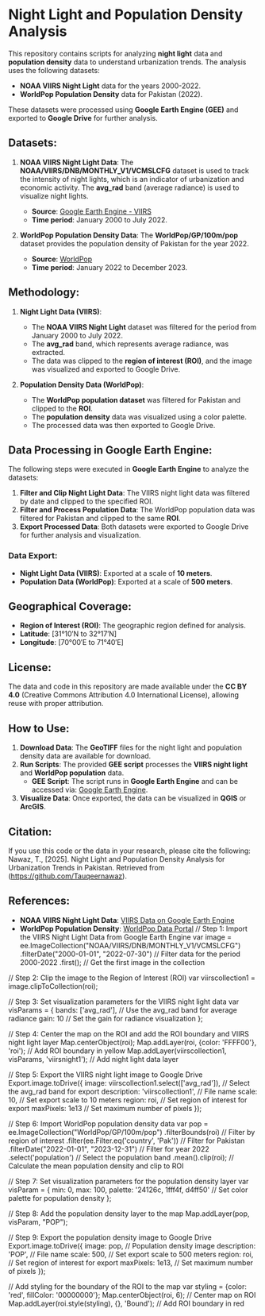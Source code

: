 # Night Light and Population Density Analysis

This repository contains scripts for analyzing **night light** data and **population density** data to understand urbanization trends. The analysis uses the following datasets:
- **NOAA VIIRS Night Light** data for the years 2000-2022.
- **WorldPop Population Density** data for Pakistan (2022).

These datasets were processed using **Google Earth Engine (GEE)** and exported to **Google Drive** for further analysis.

## Datasets:
1. **NOAA VIIRS Night Light Data**: The **NOAA/VIIRS/DNB/MONTHLY_V1/VCMSLCFG** dataset is used to track the intensity of night lights, which is an indicator of urbanization and economic activity. The **avg_rad** band (average radiance) is used to visualize night lights.
   - **Source**: [Google Earth Engine - VIIRS](https://code.earthengine.google.com/)
   - **Time period**: January 2000 to July 2022.

2. **WorldPop Population Density Data**: The **WorldPop/GP/100m/pop** dataset provides the population density of Pakistan for the year 2022.
   - **Source**: [WorldPop](http://www.worldpop.org/)
   - **Time period**: January 2022 to December 2023.

## Methodology:
1. **Night Light Data (VIIRS)**:
   - The **NOAA VIIRS Night Light** dataset was filtered for the period from January 2000 to July 2022.
   - The **avg_rad** band, which represents average radiance, was extracted.
   - The data was clipped to the **region of interest (ROI)**, and the image was visualized and exported to Google Drive.

2. **Population Density Data (WorldPop)**:
   - The **WorldPop population dataset** was filtered for Pakistan and clipped to the **ROI**.
   - The **population density** data was visualized using a color palette.
   - The processed data was then exported to Google Drive.

## Data Processing in Google Earth Engine:
The following steps were executed in **Google Earth Engine** to analyze the datasets:
1. **Filter and Clip Night Light Data**: The VIIRS night light data was filtered by date and clipped to the specified ROI.
2. **Filter and Process Population Data**: The WorldPop population data was filtered for Pakistan and clipped to the same **ROI**.
3. **Export Processed Data**: Both datasets were exported to Google Drive for further analysis and visualization.

### Data Export:
- **Night Light Data (VIIRS)**: Exported at a scale of **10 meters**.
- **Population Data (WorldPop)**: Exported at a scale of **500 meters**.

## Geographical Coverage:
- **Region of Interest (ROI)**: The geographic region defined for analysis.
- **Latitude**: [31°10′N to 32°17′N]
- **Longitude**: [70°00′E to 71°40′E]

## License:
The data and code in this repository are made available under the **CC BY 4.0** (Creative Commons Attribution 4.0 International License), allowing reuse with proper attribution.

## How to Use:
1. **Download Data**: The **GeoTIFF** files for the night light and population density data are available for download.
2. **Run Scripts**: The provided **GEE script** processes the **VIIRS night light** and **WorldPop population** data.
   - **GEE Script**: The script runs in **Google Earth Engine** and can be accessed via: [Google Earth Engine](https://code.earthengine.google.com/).
3. **Visualize Data**: Once exported, the data can be visualized in **QGIS** or **ArcGIS**.

## Citation:
If you use this code or the data in your research, please cite the following:
Nawaz, T.,  [2025]. Night Light and Population Density Analysis for Urbanization Trends in Pakistan. Retrieved from (https://github.com/Tauqeernawaz).

## References:
- **NOAA VIIRS Night Light Data**: [VIIRS Data on Google Earth Engine](https://code.earthengine.google.com/)
- **WorldPop Population Density**: [WorldPop Data Portal](http://www.worldpop.org/)
// Step 1: Import the VIIRS Night Light Data from Google Earth Engine
var image = ee.ImageCollection("NOAA/VIIRS/DNB/MONTHLY_V1/VCMSLCFG")
    .filterDate("2000-01-01", "2022-07-30") // Filter data for the period 2000-2022
    .first(); // Get the first image in the collection

// Step 2: Clip the image to the Region of Interest (ROI)
var viirscollection1 = image.clipToCollection(roi);

// Step 3: Set visualization parameters for the VIIRS night light data
var visParams = {
  bands: ['avg_rad'],  // Use the avg_rad band for average radiance
  gain: 10  // Set the gain for radiance visualization
};

// Step 4: Center the map on the ROI and add the ROI boundary and VIIRS night light layer
Map.centerObject(roi);
Map.addLayer(roi, {color: 'FFFF00'}, 'roi');  // Add ROI boundary in yellow
Map.addLayer(viirscollection1, visParams, 'viirsnight1');  // Add night light data layer

// Step 5: Export the VIIRS night light image to Google Drive
Export.image.toDrive({
  image: viirscollection1.select(['avg_rad']),  // Select the avg_rad band for export
  description: 'viirscollection1',  // File name
  scale: 10,  // Set export scale to 10 meters
  region: roi,  // Set region of interest for export
  maxPixels: 1e13  // Set maximum number of pixels
});

// Step 6: Import WorldPop population density data
var pop = ee.ImageCollection("WorldPop/GP/100m/pop")
          .filterBounds(roi)  // Filter by region of interest
          .filter(ee.Filter.eq('country', 'Pak'))  // Filter for Pakistan
          .filterDate("2022-01-01", "2023-12-31")  // Filter for year 2022
          .select('population')  // Select the population band
          .mean().clip(roi);  // Calculate the mean population density and clip to ROI

// Step 7: Set visualization parameters for the population density layer
var visParam = {
  min: 0,
  max: 100,
  palette: '24126c, 1fff4f, d4ff50'  // Set color palette for population density
};

// Step 8: Add the population density layer to the map
Map.addLayer(pop, visParam, "POP");

// Step 9: Export the population density image to Google Drive
Export.image.toDrive({
   image: pop,  // Population density image
   description: 'POP',  // File name
   scale: 500,  // Set export scale to 500 meters
   region: roi,  // Set region of interest for export
   maxPixels: 1e13,  // Set maximum number of pixels
});

// Add styling for the boundary of the ROI to the map
var styling = {color: 'red', fillColor: '00000000'};
Map.centerObject(roi, 6);  // Center map on ROI
Map.addLayer(roi.style(styling), {}, 'Bound');  // Add ROI boundary in red
